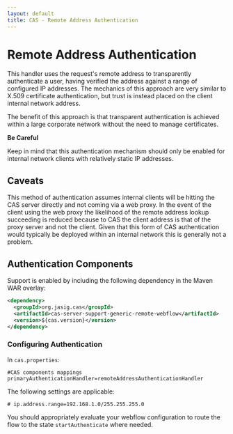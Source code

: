 ```yaml
---
layout: default
title: CAS - Remote Address Authentication
---
```


# Remote Address Authentication
This handler uses the request's remote address to transparently authenticate a user, having verified
the address against a range of configured IP addresses. The mechanics of this approach are very similar
to X.509 certificate authentication, but trust is instead placed on the client internal network address.

The benefit of this approach is that transparent authentication is achieved within a large corporate
network without the need to manage certificates.

<div class="alert alert-danger"><strong>Be Careful</strong><p>Keep in mind that this authentication
mechanism should only be enabled for internal network clients with relatively static IP addresses.</p></div>


## Caveats

This method of authentication assumes internal clients will be hitting the CAS server directly
and not coming via a web proxy. In the event of the client using the web proxy the likelihood
of the remote address lookup succeeding is reduced because to CAS the client address is that
of the proxy server and not the client. Given that this form of CAS authentication would typically
be deployed within an internal network this is generally not a problem.


## Authentication Components
Support is enabled by including the following dependency in the Maven WAR overlay:

```xml
<dependency>
  <groupId>org.jasig.cas</groupId>
  <artifactId>cas-server-support-generic-remote-webflow</artifactId>
  <version>${cas.version}</version>
</dependency>
```

### Configuring Authentication

In `cas.properties`:

```properties
#CAS components mappings
primaryAuthenticationHandler=remoteAddressAuthenticationHandler
```

The following settings are applicable:

```properties
# ip.address.range=192.168.1.0/255.255.255.0
```

You should appropriately evaluate your webflow configuration
to route the flow to the state `startAuthenticate` where needed.
